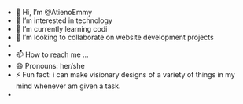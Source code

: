 - 👋 Hi, I’m @AtienoEmmy
- 👀 I’m interested in technology 
- 🌱 I’m currently learning codi
- 💞️ I’m looking to collaborate on website development projects
- 
- 📫 How to reach me ...
- 😄 Pronouns: her/she
- ⚡ Fun fact: i can make visionary designs of a variety of things in my mind whenever am given a task.
- 

<!---
AtienoEmmy/AtienoEmmy is a ✨ special ✨ repository because its `README.md` (this file) appears on your GitHub profile.
You can click the Preview link to take a look at your changes.
--->
